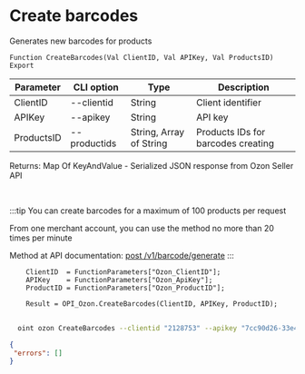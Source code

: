 ﻿---
sidebar_position: 2
---

# Create barcodes
 Generates new barcodes for products



`Function CreateBarcodes(Val ClientID, Val APIKey, Val ProductsID) Export`

  | Parameter | CLI option | Type | Description |
  |-|-|-|-|
  | ClientID | --clientid | String | Client identifier |
  | APIKey | --apikey | String | API key |
  | ProductsID | --productids | String, Array of String | Products IDs for barcodes creating |

  
  Returns:  Map Of KeyAndValue - Serialized JSON response from Ozon Seller API

<br/>

:::tip
You can create barcodes for a maximum of 100 products per request

 From one merchant account, you can use the method no more than 20 times per minute

 Method at API documentation: [post /v1/barcode/generate](https://docs.ozon.ru/api/seller/#operation/generate-barcode)
:::
<br/>


```bsl title="Code example"
    ClientID  = FunctionParameters["Ozon_ClientID"];
    APIKey    = FunctionParameters["Ozon_ApiKey"];
    ProductID = FunctionParameters["Ozon_ProductID"];

    Result = OPI_Ozon.CreateBarcodes(ClientID, APIKey, ProductID);
```



```sh title="CLI command example"
    
  oint ozon CreateBarcodes --clientid "2128753" --apikey "7cc90d26-33e4-499b..." --productids %productids%

```

```json title="Result"
{
 "errors": []
}
```

